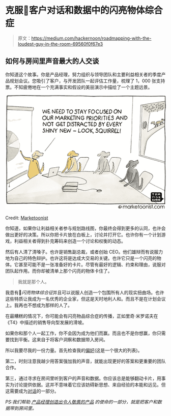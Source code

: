 # 克服🔮客户对话和数据中的闪亮物体综合症

> 原文：<https://medium.com/hackernoon/roadmapping-with-the-loudest-guy-in-the-room-69560f0f67e3>

## 如何与房间里声音最大的人交谈

你知道这个故事。你是产品经理，努力组织与领导团队和主要利益相关者的季度产品规划会议。您吸引了客户，与开发团队一起评估工作量，梳理了 1，000 张支持票。不知疲倦地在一个充满事实和假设的美丽演示中描绘了一个主题远景。

![](img/2622e1a158ed034dc5018118a311c2b0.png)

Credit: [Marketoonist](https://marketoonist.com/2015/01/shinyobject.html)

你知道，如果你让利益相关者参与规划路线图，你最终会得到更多的认同，也许会做出更好的决策。所以你把卡片放在白板上，讨论并打开它。也许你有一个计划游戏，利益相关者得到扑克筹码来创造一个讨论和权衡的动态。

然后有人清了清嗓子。也许是销售副总裁，或者创始 CEO。他们雄辩而有说服力地为自己的特色辩护。也许这将是达成大交易的关键。也许它只是一个闪亮的物体。它甚至可能不是一张准备好的卡片。尽管有最好的逻辑、约束和理由，说服对团队起作用。而你却被清单上那个闪亮的物体卡住了。

> 我就是那个人。

我患有🔮*闪亮物体综合征*并且可以说服人创造一个包围所有人的现实扭曲场。也许这些特质让我成为一名优秀的企业家，但这是天时地利人和。而且不是在计划会议上。我再也不想成为那样的人了。

在最糟糕的情况下，你可能会有闪亮物品综合症的传播，正如里奇·米罗诺夫在《T4》中描述的销售导向型发展的滑坡。

如果你和那个人一起工作，你不会因为成为他们而赢。而且也不是你想赢，你只需要找到平衡。这来自于将客户洞察和数据带入房间。

所以我要尽我的一份力量。首先检查我的[偏好](https://betterhumans.coach.me/cognitive-bias-cheat-sheet-55a472476b18)(这是一个很大的列表)。

第二，时刻注意我越少用答案强加我的声音，就能出现更好的答案和更重要的团队合作。

第三，通过寻求在房间里听到客户的声音和数据。你应该总是能够翻动卡片，用事实为讨论提供依据。这并不意味着它应该妨碍新思想、来自经验的本能和远见。但这需要成为[对话](https://blog.pingpad.net/products-are-conversations-392f84cc8300)的一部分。

*PS:我们帮助* [*产品经理创造出令人敬畏的产品*](https://pingpad.net) *的使命的一部分，就是把客户和数据带到房间里。*